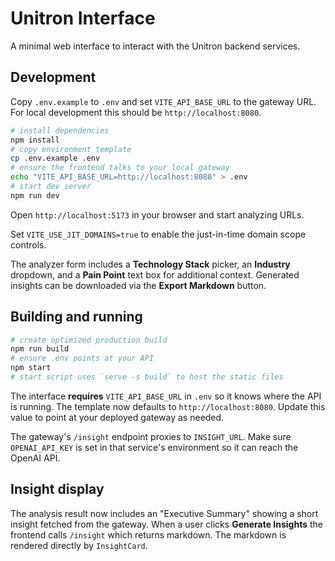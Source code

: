 # Unitron Interface

A minimal web interface to interact with the Unitron backend services.

## Development

Copy `.env.example` to `.env` and set `VITE_API_BASE_URL` to the gateway URL.
For local development this should be `http://localhost:8080`.

```bash
# install dependencies
npm install
# copy environment template
cp .env.example .env
# ensure the frontend talks to your local gateway
echo "VITE_API_BASE_URL=http://localhost:8080" > .env
# start dev server
npm run dev
```

Open `http://localhost:5173` in your browser and start analyzing URLs.

Set `VITE_USE_JIT_DOMAINS=true` to enable the just-in-time domain scope controls.

The analyzer form includes a **Technology Stack** picker, an **Industry**
dropdown, and a **Pain Point** text box for additional context. Generated
insights can be downloaded via the **Export Markdown** button.

## Building and running

```bash
# create optimized production build
npm run build
# ensure .env points at your API
npm start
# start script uses `serve -s build` to host the static files
```

The interface **requires** `VITE_API_BASE_URL` in `.env` so it knows where the
API is running. The template now defaults to `http://localhost:8080`. Update
this value to point at your deployed gateway as needed.

The gateway's `/insight` endpoint proxies to `INSIGHT_URL`.
Make sure `OPENAI_API_KEY` is set in that service's environment so it can reach the OpenAI API.

## Insight display

The analysis result now includes an "Executive Summary" showing a short
insight fetched from the gateway. When a user clicks **Generate
Insights** the frontend calls `/insight` which returns markdown. The
markdown is rendered directly by `InsightCard`.
